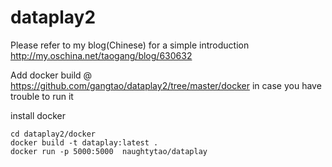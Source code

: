 # dataplay2
Please refer to my blog(Chinese) for a simple introduction http://my.oschina.net/taogang/blog/630632

Add docker build @ https://github.com/gangtao/dataplay2/tree/master/docker in case you have trouble to run it

install docker
```
cd dataplay2/docker
docker build -t dataplay:latest .
docker run -p 5000:5000  naughtytao/dataplay
```
